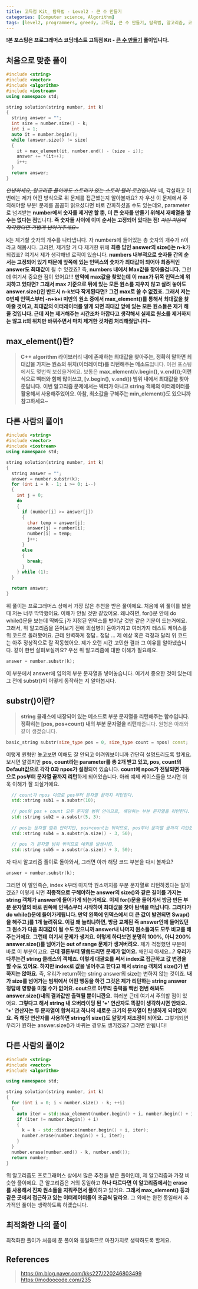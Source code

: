 ```yaml
---
title: 고득점 Kit_ 탐욕법 - Level2 - 큰 수 만들기
categories: [Computer science, Algorithm]
tags: [level2, programmers, greedy, 고득점, 큰 수 만들기, 탐욕법, 알고리즘, 코딩 테스트, 프로그래머스]
---
```


**!본 포스팅은 프로그래머스 코딩테스트 고득점 Kit - [큰 수 만들기](https://programmers.co.kr/learn/courses/30/lessons/42883) 풀이입니다.**

## 처음으로 맞춘 풀이
``` cpp
#include <string>
#include <vector>
#include <algorithm>
#include <iostream>
using namespace std;

string solution(string number, int k)
{
  string answer = "";
  int size = number.size() - k;
  int i = 1;
  auto it = number.begin();
  while (answer.size() != size)
  {
    it = max_element(it, number.end() - (size - i));
    answer += *(it++);
    i++;
  }
  return answer;
}
```
~~_안녕하세요, 알고리즘 풀이에도 스토리가 있는 스토리 텔러 로건입니다._~~
네, 각설하고 이번에는 제가 어떤 방식으로 위 문제를 접근했는지 알아볼까요?
자 우선 이 문제에서 주의해야할 부분! 문제를 꼼꼼히 읽으셨다면 바로 간파하셨을 수도 있는데요, parameter로 넘겨받는 **number에서 숫자를 제거만 할 뿐, 더 큰 숫자를 만들기 위해서 재배열을 할 수는 없다는 점**입니다. **즉 숫자들 사이에 이미 순서는 고정되어 있다는 점!** ~~_저만 처음에 착각했다면 가볍게 넘어가주세요~_~~

k는 제거할 숫자의 개수를 나타냅니다. 자 numbers에 들어있는 총 숫자의 개수가 n이라고 해봅시다. 그러면, 제거할 거 다 제거한 뒤에 **최종 답인 answer의 size()는 n-k**가 되겠죠?
여기서 제가 생각해낸 로직이 있습니다. **numbers 내부적으로 숫자들 간의 순서는 고정되어 있기 때문에 앞쪽에 있는 인덱스의 숫자가 최대값이 되어야 최종적인 answer도 최대값**이 될 수 있겠죠? 즉, **numbers 내에서 Max값을 찾아줄겁니다.** 그런데 여기서 중요한 점이 있어요!!!
**만약에 max값을 찾았는데 이 max가 뒤쪽 인덱스에 위치하고 있다면? 그래서 max 기준으로 뒤에 있는 모든 원소를 지우지 않고 살려 놓아도 answer.size()인 반드시 n-k보다 작게된다면? 그건 max로 쓸 수 없겠죠. 그래서 저는 0번째 인덱스부터 -n+k+i 미만의 원소 중에서 max_element()를 통해서 최대값을 찾아줄 것이고, 최대값의 이터레이터를 알게 되면 최대값 앞에 있는 모든 원소들은 제거 해줄 것입니다. 근데 저는 제거해주는 시간조차 아깝다고 생각해서 실제로 원소를 제거하지는 않고 it의 위치만 바꿔주면서 마치 제거한 것처럼 처리해줬답니다~**

## max_element()란?
> **C++ algorithm 라이브러리 내에 존재하는 최대값을 찾아주는, 정확히 말하면 최대값을 가지는 원소의 위치(이터레이터)를 리턴해주는 메소드**입니다. 이전 포스팅에서도 몇번씩 보셨을거에요.
보통은 **max_element(v.begin(), v.end());이런 식으로 벡터와 함께 많이쓰고, [v.begin(), v.end()) 범위 내에서 최대값을 찾아준답니다.**
**이번 알고리즘 문제에서는 벡터가 아니고 string 객체의 이터레이터를 활용해서 사용해주었어요.
아참, 최소값을 구해주는 min_element()도 있으니까 참고하세요~**

## 다른 사람의 풀이1
``` cpp
#include <string>
#include <vector>
#include <iostream>
using namespace std;

string solution(string number, int k)
{
  string answer = "";
  answer = number.substr(k);
  for (int i = k - 1; i >= 0; i--)
  {
    int j = 0;
    do
    {
      if (number[i] >= answer[j])
      {
        char temp = answer[j];
        answer[j] = number[i];
        number[i] = temp;
        j++;
      }
      else
      {
        break;
      }
    } while (1);
  }

  return answer;
}
```

위 풀이는 프로그래머스 상에서 가장 많은 추천을 받은 풀이에요. 처음에 위 풀이를 봤을 때 저는 너무 막막했어요. 이해가 안될 것만 같았어요. 왜냐하면, for()문 안에 do while()문을 보는데 딱봐도 j가 지정된 인덱스를 벗어날 것만 같은 기분이 드는거에요. 그래서, 위 알고리즘을 뜯어보기 전에 의심병이 돋아가지고 여러가지 테스트 케이스를 위 코드로 돌려봤어요. 근데 완벽하게 정답.. 정답 ... 제 예상 혹은 걱정과 달리 위 코드는 아주 정상적으로 잘 작동했어요. 제가 오랜 시간 고민한 결과 그 이유를 알아냈습니다. 같이 한번 살펴보실까요?
우선 위 알고리즘에 대한 이해가 필요해요.
``` cpp
answer = number.substr(k);
```
이 부분에서 answer에 임의의 부분 문자열을 넣어놓습니다. 여기서 중요한 것이 있는데 그 전에 substr()이 어떻게 동작하는 지 알아봅시다.

## substr()이란?
> **string 클래스에 내장되어 있는 메소드로 부분 문자열을 리턴해주는 함수입니다. 
정확히는 [pos, pos+count) 내의 부분 문자열을 리턴**해줍니다. 원형은 아래와 같이 생겼습니다.
``` cpp
basic_string substr(size_type pos = 0, size_type count = npos) const;
```
이렇게 원형만 놓고보면 이해도 잘 안되고 어려워보이니까 간단히 설명드리도록 할게요.
보시면 알겠지만 **pos, count라는 parameter를 총 2개 받고 있고, pos, count의 Default값으로 각각 0과 npos가 설정**되어 있습니다. **count에 npos가 전달되면 자동으로 pos부터 문자열 끝까지 리턴**하게 되어있습니다. 아래 예제 케이스들을 보시면 더욱 이해가 잘 되실거에요.

``` cpp
  // count가 npos 이므로 pos부터 문자열 끝까지 리턴한다.
  std::string sub1 = a.substr(10);
  
  // pos와 pos + count 모두 문자열 범위 안이므로, 해당하는 부분 문자열을 리턴한다.
  std::string sub2 = a.substr(5, 3);
  
  // pos는 문자열 범위 안이지만, pos+count는 밖이므로, pos부터 문자열 끝까지 리턴한다.
  std::string sub4 = a.substr(a.size() - 3, 50);
  
  // pos 가 문자열 범위 밖이므로 예외를 발생시킴.
  std::string sub5 = a.substr(a.size() + 3, 50);
```

자 다시 알고리즘 풀이로 돌아와서, 그러면 아까 해당 코드 부분을 다시 볼까요?
``` cpp
answer = number.substr(k);
```
그러면 이 말인즉슨, index k부터 마지막 원소까지를 부분 문자열로 리턴하겠다는 말이겠죠? 
이렇게 되면 **최종적으로 구해야하는 answer의 size()와 같은 길이를 가지는 string 객체가 answer에 들어가게 되는거에요.** **이제 for()문을 들어가서 방금 만든 부분 문자열의 바로 왼쪽에 인덱스부터 시작하여 최대값을 찾아 탐색을 떠납니다.** **그러다가 do while()문에 들어가게됩니다. 만약 왼쪽에 인덱스에서 더 큰 값이 발견되면 Swap()을 해주고 j를 1개 늘려줘요. 이걸 왜 늘리냐하면, 방금 교체된 즉 answer안에 들어있던 그 원소가 다음 최대값이 될 수도 있으니까 answer내 나머지 원소들과도 모두 비교를 해주는거에요.** **그런데 여기서 문제가 생겨요. 이렇게 하다보면 분명히 100%, 아니 200% answer.size()를 넘어가는 out of range 문제가 생겨버려요.** 제가 걱정했던 부분이 바로 이 부분이고요. **근데 결론부터 말씀드리면 문제가 없어요.**
왜인지 아세요...? **우리가 다루는건 string 클래스의 객체죠. 이렇게 대괄호를 써서 index로 접근하고 값 변경을 할 수도 있어요. 하지만 index로 값을 넣어주고 한다고 해서 string 객체의 size()가 변하지는 않아요.** 즉, 우리가 return하는 string answer의 size는 변하지 않는 것이죠. **내가 size를 넘어가는 범위에서 어떤 행동을 하건 그것은 제가 리턴하는 string answer 정답에 영향을 미칠 수가 없어요. cout으로 아무리 출력을 백번 천번 해봐도 answer.size()내의 결과값만 출력될 뿐이니깐요.**
여러분 근데 여기서 주의할 점이 있어요. **그렇다고 해서 string 내 오버라이딩 된 '+' 연산자도 똑같이 생각하시면 안돼요.** **'+' 연산자는 두 문자열이 합쳐지고 하나의 새로운 크기의 문자열이 탄생하게 되어있어요. 즉 해당 연산자를 사용하면 string의 size()도 알맞게 재조정이 되어요.** 그렇게되면 우리가 원하는 answer.size()가 바뀌는 경우도 생기겠죠? 그러면 안됩니다!

## 다른 사람의 풀이2
``` cpp
#include <string>
#include <vector>
#include <algorithm>

using namespace std;

string solution(string number, int k)
{
  for (int i = 0; i < number.size() - k; ++i)
  {
    auto iter = std::max_element(number.begin() + i, number.begin() + i + k + 1);
    if (iter != number.begin() + i)
    {
      k = k - std::distance(number.begin() + i, iter);
      number.erase(number.begin() + i, iter);
    }
  }
  number.erase(number.end() - k, number.end());
  return number;
}
```
위 알고리즘도 프로그래머스 상에서 많은 추천을 받은 풀이인데, 제 알고리즘과 가장 비슷한 풀이에요. 큰 알고리즘은 거의 동일하고 **하나 다르다면 이 알고리즘에서는 erase를 사용해서 진짜 원소들을 지워주면서 풀이**하고 있어요. **그래서 max_element() 등과 같은 곳에서 접근하고 있는 이터레이터들이 조금씩 달라요.** 그 외에는 완전 동일해서 추가적인 풀이는 생략하도록 하겠습니다.

## 최적화한 나의 풀이
최적화한 풀이가 처음에 푼 풀이와 동일하므로 마찬가지로 생략하도록 할게요.

## References
> https://m.blog.naver.com/kks227/220246803499  
https://modoocode.com/235
